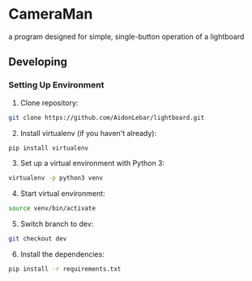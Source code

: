 # CameraMan
a program designed for simple, single-button operation of a lightboard

## Developing
### Setting Up Environment
1. Clone repository:
```bash
git clone https://github.com/AidonLebar/lightboard.git
```

2. Install virtualenv (if you haven't already):
```bash
pip install virtualenv
```

3. Set up a virtual environment with Python 3:
```bash
virtualenv -p python3 venv
```

4. Start virtual environment:
 ```bash
source venv/bin/activate
```

5. Switch branch to dev:
```bash
git checkout dev
```

6. Install the dependencies:
```bash
pip install -r requirements.txt
```
